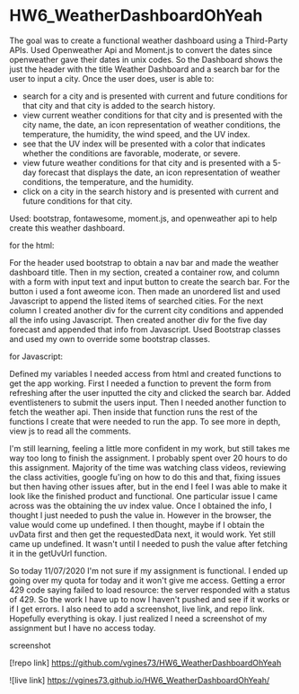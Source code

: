 # HW6_WeatherDashboardOhYeah

The goal was to create a functional weather dashboard using a Third-Party APIs. Used Openweather Api and Moment.js to convert the dates since openweather gave their dates in unix codes. So the Dashboard shows the just the header with the title Weather Dashboard and a search bar for the user to input a city. Once the user does, user is able to: 

 - search for a city and is presented with current and future conditions for that city and that city is added to the search history.
 - view current weather conditions for that city and is presented with the city name, the date, an icon representation of weather conditions, the temperature, the humidity, the wind speed, and the UV index.
 - see that the UV index will be presented with a color that indicates whether the conditions are favorable, moderate, or severe.
 - view future weather conditions for that city and is presented with a 5-day forecast that displays the date, an icon representation of weather conditions, the temperature, and the humidity.
 - click on a city in the search history
 and is presented with current and future conditions for that city.

 Used: bootstrap, fontawesome, moment.js, and openweather api to help create this weather dashboard.  

 for the html: 
 
For the header used bootstrap to obtain a nav bar and made the weather dashboard title. Then in my section, created a container row, and column with a form with input text and input button to create the search bar. For the button i used a font aweome icon. Then made an unordered list and used Javascript to append the listed items of searched cities. For the next column I created another div for the current city conditions and appended all the info using Javascript. Then created another div for the five day forecast and appended that info from Javascript. Used Bootstrap classes and used my own to override some bootstrap classes. 

 for Javascript: 

Defined my variables I needed access from html and created functions to get the app working. First I needed a function to prevent the form from refreshing after the user inputted the city and clicked the search bar. Added eventlisteners to submit the users input. Then I needed another function to fetch the weather api. Then inside that function runs the rest of the functions I create that were needed to run the app. To see more in depth, view js to read all the comments.

I'm still learning, feeling a little more confident in my work, but still takes me way too long to finish the assignment. I probably spent over 20 hours to do this assignment.  Majority of the time was watching class videos, reviewing the class activities, google fu'ing on how to do this and that, fixing issues but then having other issues after, but in the end I feel I was able to make it look like the finished product and functional. One particular issue I came across was the obtaining the uv index value. Once I obtained the info, I thought I just needed to push the value in. However in the browser, the value would come up undefined. I then thought, maybe if I obtain the uvData first and then get the requestedData next, it would work. Yet still came up undefined. It wasn't until I needed to push the value after fetching it in the getUvUrl function.  

So today 11/07/2020 I'm not sure if my assignment is functional. I ended up going over my quota for today and it won't give me access. Getting a error 429 code saying failed to load resource: the server responded with a status of 429. So the work I have up to now I haven't pushed and see if it works or if I get errors. I also need to add a screenshot, live link, and repo link. Hopefully everything is okay. I just realized I need a screenshot of my assignment but I have no access today. 

 screenshot
 
 [!repo link] https://github.com/vgines73/HW6_WeatherDashboardOhYeah

 ![live link] https://vgines73.github.io/HW6_WeatherDashboardOhYeah/


